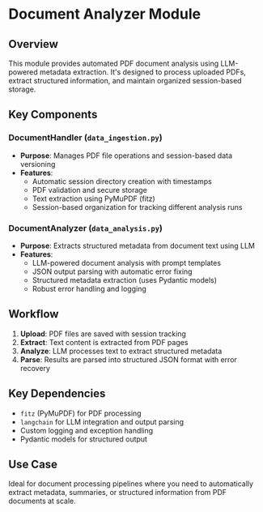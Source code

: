 # Document Analyzer Module

## Overview
This module provides automated PDF document analysis using LLM-powered metadata extraction. It's designed to process uploaded PDFs, extract structured information, and maintain organized session-based storage.

## Key Components

### DocumentHandler (`data_ingestion.py`)
- **Purpose**: Manages PDF file operations and session-based data versioning
- **Features**: 
  - Automatic session directory creation with timestamps
  - PDF validation and secure storage
  - Text extraction using PyMuPDF (fitz)
  - Session-based organization for tracking different analysis runs

### DocumentAnalyzer (`data_analysis.py`)
- **Purpose**: Extracts structured metadata from document text using LLM
- **Features**:
  - LLM-powered document analysis with prompt templates
  - JSON output parsing with automatic error fixing
  - Structured metadata extraction (uses Pydantic models)
  - Robust error handling and logging

## Workflow
1. **Upload**: PDF files are saved with session tracking
2. **Extract**: Text content is extracted from PDF pages
3. **Analyze**: LLM processes text to extract structured metadata
4. **Parse**: Results are parsed into structured JSON format with error recovery

## Key Dependencies
- `fitz` (PyMuPDF) for PDF processing
- `langchain` for LLM integration and output parsing
- Custom logging and exception handling
- Pydantic models for structured output

## Use Case
Ideal for document processing pipelines where you need to automatically extract metadata, summaries, or structured information from PDF documents at scale.